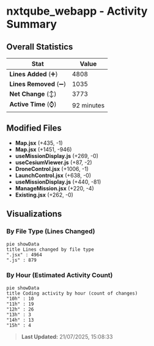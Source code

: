 # nxtqube_webapp - Activity Summary 

## Overall Statistics

| Stat                   | Value                                                             |
| ---------------------- | ----------------------------------------------------------------- |
| **Lines Added** (➕)   | 4808                                          |
| **Lines Removed** (➖) | 1035                                        |
| **Net Change** (↕)    | 3773                |
| **Active Time** (⌚)   | 92 minutes |


## Modified Files
- **Map.jsx** (+435, -1)
- **Map.jsx** (+1451, -946)
- **useMissionDisplay.js** (+269, -0)
- **useCesiumViewer.js** (+87, -2)
- **DroneControl.jsx** (+1006, -1)
- **LaunchControl.jsx** (+638, -0)
- **useMissionDisplay.js** (+440, -81)
- **ManageMission.jsx** (+220, -4)
- **Existing.jsx** (+262, -0)

## Visualizations

### By File Type (Lines Changed)

```mermaid
pie showData
title Lines changed by file type
".jsx" : 4964
".js" : 879
```

### By Hour (Estimated Activity Count)

```mermaid
pie showData
title Coding activity by hour (count of changes)
"10h" : 10
"11h" : 19
"12h" : 26
"13h" : 3
"14h" : 13
"15h" : 4
```


> **Last Updated:** 21/07/2025, 15:08:33